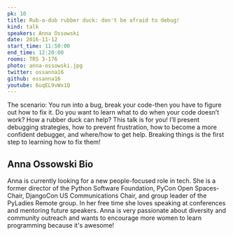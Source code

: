 ```yaml
---
pk: 10
title: Rub-a-dub rubber duck: don't be afraid to debug!
kind: talk
speakers: Anna Ossowski
date: 2016-11-12
start_time: 11:50:00
end_time: 12:20:00
rooms: TRS 3-176
photo: anna-ossowski.jpg
twitter: ossanna16
github: ossanna16
youtube: 6uqEL9vWx1Q
---
```


The scenario: You run into a bug, break your code-then you have to figure out how to fix it. Do you want to learn what to do when your code doesn’t work? How a rubber duck can help? This talk is for you! I’ll present debugging strategies, how to prevent frustration, how to become a more confident debugger, and where/how to get help. Breaking things is the first step to learning how to fix them!

## Anna Ossowski Bio

Anna is currently looking for a new people-focused role in tech. She is a former director of the Python Software Foundation, PyCon Open Spaces-Chair, DjangoCon US Communications Chair, and group leader of the PyLadies Remote group. In her free time she loves speaking at conferences and mentoring future speakers. Anna is very passionate about diversity and community outreach and wants to encourage more women to learn programming because it's awesome!
